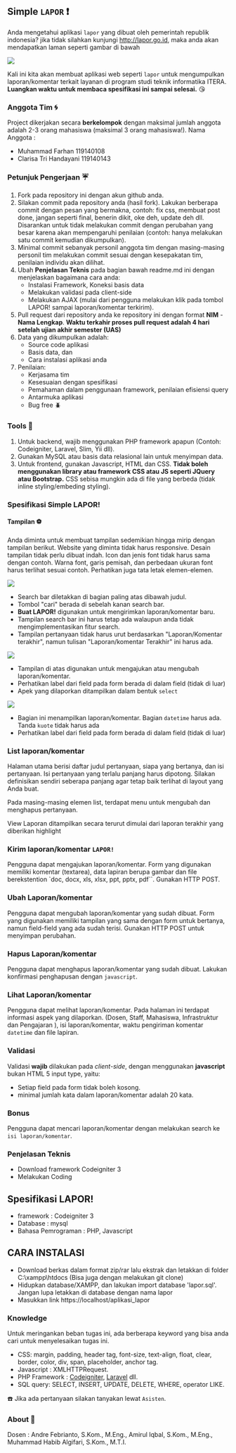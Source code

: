 ## Simple `LAPOR` :heavy_exclamation_mark:
Anda mengetahui aplikasi `lapor` yang dibuat oleh pemerintah republik indonesia? jika tidak silahkan kunjungi 
http://lapor.go.id, maka anda akan mendapatkan laman seperti gambar di bawah

![](tampilan/lapor.png)

Kali ini kita akan membuat aplikasi web seperti `lapor` untuk mengumpulkan laporan/komentar terkait layanan
di program studi teknik informatika ITERA.
**Luangkan waktu untuk membaca spesifikasi ini sampai selesai.** :kissing_heart:

### Anggota Tim :cyclone:
Project dikerjakan secara **berkelompok** dengan maksimal jumlah anggota adalah 2-3 orang mahasiswa (maksimal 3 orang mahasiswa!).
Nama Anggota :
- Muhammad Farhan 119140108
- Clarisa Tri Handayani 119140143

### Petunjuk Pengerjaan :umbrella:
1. Fork pada repository ini dengan akun github anda.
2. Silakan commit pada repository anda (hasil fork). Lakukan berberapa commit dengan pesan yang bermakna,
contoh: fix css, membuat post done, jangan seperti final, benerin dikit, oke deh, update deh dll. 
Disarankan untuk tidak melakukan commit dengan perubahan yang besar karena akan mempengaruhi 
penilaian (contoh: hanya melakukan satu commit kemudian dikumpulkan).
3. Minimal commit sebanyak personil anggota tim dengan masing-masing personil tim melakukan commit sesuai dengan kesepakatan tim, penilaian individu akan dilihat.
4. Ubah **Penjelasan Teknis** pada bagian bawah readme.md ini dengan menjelaskan bagaimana cara anda:
   - Instalasi Framework, Koneksi basis data 
   - Melakukan validasi pada client-side
   - Melakukan AJAX (mulai dari pengguna melakukan klik pada tombol LAPOR! sampai laporan/komentar terkirim).
5. Pull request dari repository anda ke repository ini dengan 
format **NIM** - **Nama Lengkap**. **Waktu terkahir proses pull request adalah 4 hari setelah 
ujian akhir semester (UAS)**
6. Data yang dikumpulkan adalah:
   - Source code aplikasi
   - Basis data, dan
   - Cara instalasi aplikasi anda
7. Penilaian:
   - Kerjasama tim
   - Kesesuaian dengan spesifikasi
   - Pemahaman dalam penggunaan framework, penilaian efisiensi query
   - Antarmuka aplikasi
   - Bug free :beetle:
   
### Tools :hammer:
1. Untuk backend, wajib menggunakan PHP framework apapun (Contoh: Codeigniter, Laravel, Slim, Yii dll).
2. Gunakan MySQL atau basis data relasional lain untuk menyimpan data.
3. Untuk frontend, gunakan Javascript, HTML dan CSS. **Tidak boleh menggunakan library atau framework CSS atau JS seperti 
JQuery atau Bootstrap.** CSS sebisa mungkin ada di file yang berbeda (tidak inline styling/embeding styling).

### Spesifikasi Simple LAPOR!
#### Tampilan :soccer:
Anda diminta untuk membuat tampilan sedemikian hingga mirip dengan tampilan berikut. Website yang diminta tidak harus 
responsive. Desain tampilan tidak perlu dibuat indah. Icon dan jenis font tidak harus sama dengan contoh. Warna font, 
garis pemisah, dan perbedaan ukuran font harus terlihat sesuai contoh. Perhatikan juga tata letak elemen-elemen.

![](tampilan/utama.png)
- Search bar diletakkan di bagian paling atas dibawah judul.
- Tombol "cari" berada di sebelah kanan search bar.
- **Buat LAPOR!** digunakan untuk mengirimkan laporan/komentar baru.
- Tampilan search bar ini harus tetap ada walaupun anda tidak mengimplementasikan fitur search.
- Tampilan pertanyaan tidak harus urut berdasarkan "Laporan/Komentar terakhir", 
namun tulisan "Laporan/komentar Terakhir" ini harus ada.

![](tampilan/buat.png)
- Tampilan di atas digunakan untuk mengajukan atau mengubah laporan/komentar.
- Perhatikan label dari field pada form berada di dalam field (tidak di luar)
- Apek yang dilaporkan ditampilkan dalam bentuk `select`

![](tampilan/detail.png)
- Bagian ini menampilkan laporan/komentar. Bagian `datetime` harus ada. Tanda `kuote` tidak harus ada
- Perhatikan label dari field pada form berada di dalam field (tidak di luar)

### List laporan/komentar
Halaman utama berisi daftar judul pertanyaan, siapa yang bertanya, dan isi pertanyaan. Isi pertanyaan yang terlalu 
panjang harus dipotong. Silakan definisikan sendiri seberapa panjang agar tetap baik terlihat di layout yang Anda buat.

Pada masing-masing elemen list, terdapat menu untuk mengubah dan menghapus pertanyaan.

View Laporan ditampilkan secara terurut dimulai dari laporan terakhir yang diberikan highlight

### Kirim laporan/komentar `LAPOR!`
Pengguna dapat mengajukan laporan/komentar. Form yang digunakan memiliki komentar (textarea), 
data lapiran berupa gambar 
dan file berekstention `doc, docx, xls, xlsx, ppt, pptx, pdf``. Gunakan HTTP POST.

### Ubah Laporan/komentar
Pengguna dapat mengubah laporan/komentar yang sudah dibuat. Form yang digunakan memiliki tampilan yang sama dengan 
form untuk bertanya, namun field-field yang ada sudah terisi. Gunakan HTTP POST untuk menyimpan perubahan.

### Hapus Laporan/komentar
Pengguna dapat menghapus laporan/komentar yang sudah dibuat. Lakukan konfirmasi penghapusan dengan `javascript`.

### Lihat Laporan/komentar
Pengguna dapat melihat laporan/komentar. Pada halaman ini terdapat informasi aspek yang dilaporkan.
(Dosen, Staff, Mahasiswa, Infrastruktur dan Pengajaran ), isi laporan/komentar, waktu pengiriman komentar `datetime` 
dan file lapiran. 

### Validasi
Validasi **wajib** dilakukan pada *client-side*, dengan menggunakan **javascript** bukan HTML 5 input type, yaitu:
- Setiap field pada form tidak boleh kosong.
- minimal jumlah kata dalam laporan/komentar adalah 20 kata.

### Bonus
Pengguna dapat mencari laporan/komentar dengan melakukan search ke `isi laporan/komentar`.

### Penjelasan Teknis
   - Download framework Codeigniter 3
   - Melakukan Coding

## **Spesifikasi LAPOR!**
   - framework          : Codeigniter 3
   - Database           : mysql
   - Bahasa Pemrograman : PHP, Javascript

## **CARA INSTALASI**
   - Download berkas dalam format zip/rar lalu ekstrak dan letakkan di folder C:\xampp\htdocs (Bisa juga dengan melakukan git clone)
   - Hidupkan database/XAMPP, dan lakukan import database 'lapor.sql'. Jangan lupa letakkan di database dengan nama lapor
   - Masukkan link https://localhost/aplikasi_lapor


### Knowledge
Untuk meringankan beban tugas ini, ada berberapa keyword yang bisa anda cari untuk menyelesaikan tugas ini.
- CSS: margin, padding, header tag, font-size, text-align, float, clear, border, color, div, span, placeholder, 
anchor tag.
- Javascript : XMLHTTPRequest.
- PHP Framework : [Codeigniter](https://codeigniter.com/en/docs), [Laravel](https://laravel.com/docs/6.x) dll.
- SQL query: SELECT, INSERT, UPDATE, DELETE, WHERE, operator LIKE.

:telephone: Jika ada pertanyaan silakan tanyakan lewat `Asisten`.

### About :honeybee:

Dosen       : Andre Febrianto, S.Kom., M.Eng., Amirul Iqbal, S.Kom., M.Eng., Muhammad Habib Algifari, S.Kom., M.T.I.
